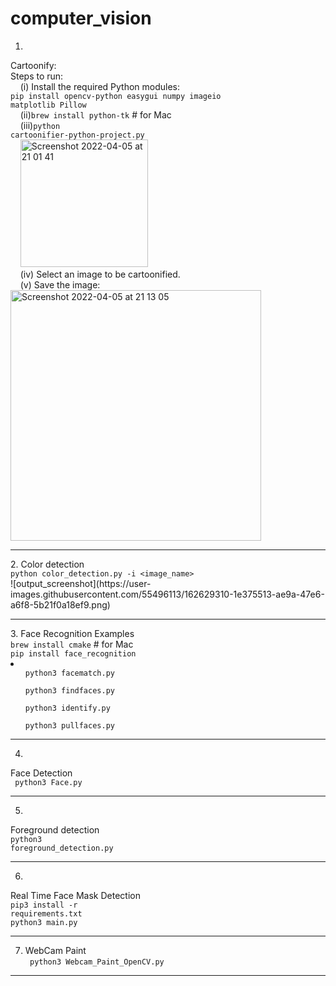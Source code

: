 # computer_vision

1.
Cartoonify:<br>
Steps to run:<br>
  &nbsp;&nbsp;&nbsp;&nbsp;(i) Install the required Python modules:<br>
      <code>pip install opencv-python easygui numpy imageio matplotlib Pillow</code><br>
  &nbsp;&nbsp;&nbsp;&nbsp;(ii)<code>brew install python-tk</code>        # for Mac<br>
  &nbsp;&nbsp;&nbsp;&nbsp;(iii)<code>python cartoonifier-python-project.py</code><br>&nbsp;&nbsp;&nbsp;&nbsp;<img width="204" alt="Screenshot 2022-04-05 at 21 01 41" src="https://user-images.githubusercontent.com/55496113/161790586-a19cab38-ceb6-4c16-a98b-231b73511d29.png"><br>
  &nbsp;&nbsp;&nbsp;&nbsp;(iv) Select an image to be cartoonified.<br>
  &nbsp;&nbsp;&nbsp;&nbsp;(v) Save the image:<br><img width="401" alt="Screenshot 2022-04-05 at 21 13 05" src="https://user-images.githubusercontent.com/55496113/161792997-5a13b87f-2485-4737-8379-12560b4ebf1a.png"><br>

<hr>
2.
Color detection <br>
<code>python color_detection.py -i &ltimage_name&gt</code><br>
![output_screenshot](https://user-images.githubusercontent.com/55496113/162629310-1e375513-ae9a-47e6-a6f8-5b21f0a18ef9.png)

<hr>
3.
Face Recognition Examples<br>
<code>brew install cmake</code> # for Mac<br>
<code>pip install face_recognition</code><br>
<li>
  <ul><code>python3 facematch.py</code>
  </ul>
  <ul><code>python3 findfaces.py</code></ul>
  <ul><code>python3 identify.py</code></ul>
  <ul><code>python3 pullfaces.py</code></ul>
</li>

<hr>

4.
Face Detection<br>
<code> python3 Face.py </code><br>
<hr>

5.
Foreground detection<br>
<code>python3 foreground_detection.py</code><br>
<hr>

6.
Real Time Face Mask Detection<br>
<code>pip3 install -r requirements.txt</code><br>
<code>python3 main.py</code>
<hr>

7. WebCam Paint<br>
<code> python3 Webcam_Paint_OpenCV.py </code>
<hr>
